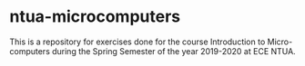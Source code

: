 # ntua-microcomputers
This is a repository for exercises done for the course Introduction to Micro-computers during the Spring Semester of the year 2019-2020 at ECE NTUA.

